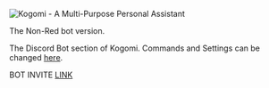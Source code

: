 ![Kogomi - A Multi-Purpose Personal Assistant](http://zenith.blue/i/mr8e5.png)

The Non-Red bot version.

The Discord Bot section of Kogomi. Commands and Settings can be changed [here](https://kogomi.gg).

BOT INVITE [LINK](https://discordapp.com/oauth2/authorize?client_id=438239507565903872&permissions=8192&scope=bot)
